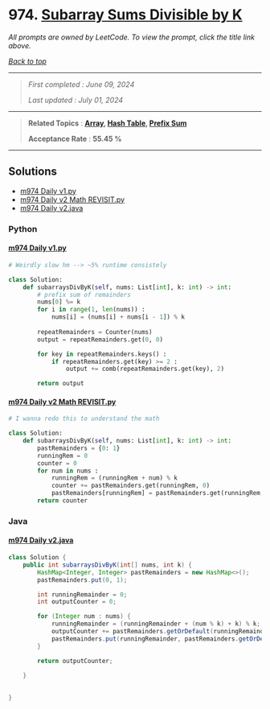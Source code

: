 # 974. [Subarray Sums Divisible by K](<https://leetcode.com/problems/subarray-sums-divisible-by-k>)

*All prompts are owned by LeetCode. To view the prompt, click the title link above.*

*[Back to top](<../README.md>)*

------

> *First completed : June 09, 2024*
>
> *Last updated : July 01, 2024*

------

> **Related Topics** : **[Array](<by_topic/Array.md>), [Hash Table](<by_topic/Hash Table.md>), [Prefix Sum](<by_topic/Prefix Sum.md>)**
>
> **Acceptance Rate** : **55.45 %**

------

## Solutions

- [m974 Daily v1.py](<../my-submissions/m974 Daily v1.py>)
- [m974 Daily v2 Math REVISIT.py](<../my-submissions/m974 Daily v2 Math REVISIT.py>)
- [m974 Daily v2.java](<../my-submissions/m974 Daily v2.java>)
### Python
#### [m974 Daily v1.py](<../my-submissions/m974 Daily v1.py>)
```Python
# Weirdly slow hm --> ~5% runtime consistely

class Solution:
    def subarraysDivByK(self, nums: List[int], k: int) -> int:
        # prefix sum of remainders
        nums[0] %= k
        for i in range(1, len(nums)) :
            nums[i] = (nums[i] + nums[i - 1]) % k
        
        repeatRemainders = Counter(nums)
        output = repeatRemainders.get(0, 0)

        for key in repeatRemainders.keys() :
            if repeatRemainders.get(key) >= 2 :
                output += comb(repeatRemainders.get(key), 2)

        return output
```

#### [m974 Daily v2 Math REVISIT.py](<../my-submissions/m974 Daily v2 Math REVISIT.py>)
```Python
# I wanna redo this to understand the math

class Solution:
    def subarraysDivByK(self, nums: List[int], k: int) -> int:
        pastRemainders = {0: 1}
        runningRem = 0
        counter = 0
        for num in nums :
            runningRem = (runningRem + num) % k
            counter += pastRemainders.get(runningRem, 0)
            pastRemainders[runningRem] = pastRemainders.get(runningRem, 0) + 1
        return counter

```

### Java
#### [m974 Daily v2.java](<../my-submissions/m974 Daily v2.java>)
```Java
class Solution {
    public int subarraysDivByK(int[] nums, int k) {
        HashMap<Integer, Integer> pastRemainders = new HashMap<>();
        pastRemainders.put(0, 1);

        int runningRemainder = 0;
        int outputCounter = 0;

        for (Integer num : nums) {
            runningRemainder = (runningRemainder + (num % k) + k) % k;
            outputCounter += pastRemainders.getOrDefault(runningRemainder, 0);
            pastRemainders.put(runningRemainder, pastRemainders.getOrDefault(runningRemainder, 0) + 1);
        }

        return outputCounter;
        
    }

    
}
```


